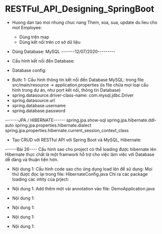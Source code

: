 # RESTFul_API_Designing_SpringBoot
* Huong dan tao moi nhung chuc nang Them, xoa, sua, update du lieu cho mot Employee:
	- Dùng trên map
	- Dùng kết nối trên cơ sở dữ liệu

* Dùng Database: MySQL
-------12/07/2020---------
* Cấu hình kết nối đến Database: 
* Database config:
- Bước 1: Cấu hình thông tin kết nối đến Database MySQL: trong file src/main/resource -> application.properties (is file chứa mọi loại cấu hình trong dự án, như port kết nối, thông tin Database)
- spring.datasource.driver-class-name: com.mysql.jdbc.Driver
- spring.datasource.url
- spring.database.username
- spring.database.password


-------JPA / HIBERNATE------
spring.jpa.show-sql
spring.jpa.hibernate.ddl-auto
spring.jpa.properties.hibernate.dialect
spring.jpa.properties.hibernate.current_session_context_class

* Tạo CRUD với RESTful API với Spring Boot và MySQL, Hibernate:

------Bài 26----
Cấu hình sao cho project có thể loading được hibernate lên
Hibernate thực chất là một framwork hỗ trợ cho việc làm việc với Database dễ dàng và thuận tiện hơn.
- Nội dung 1:
	Cấu hình code sao cho ứng dụng load lên để sử dụng:
	Mọi thứ được đọc lại trong file: HibernateConfig.java
	Chỉ ra các package loading các intity của prject:
	
- Nội dung 1:
	Add thêm một vài annotation vào file: DemoApplication.java
	
- Nội dung 1:
- Nội dung 1:
- Nội dung 1:
- Nội dung 1:

